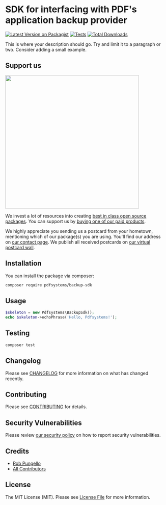 # SDK for interfacing with PDF's application backup provider

[![Latest Version on Packagist](https://img.shields.io/packagist/v/pdfsystems/backup-sdk.svg?style=flat-square)](https://packagist.org/packages/pdfsystems/backup-sdk)
[![Tests](https://img.shields.io/github/actions/workflow/status/pdfsystems/backup-sdk/run-tests.yml?branch=main&label=tests&style=flat-square)](https://github.com/pdfsystems/backup-sdk/actions/workflows/run-tests.yml)
[![Total Downloads](https://img.shields.io/packagist/dt/pdfsystems/backup-sdk.svg?style=flat-square)](https://packagist.org/packages/pdfsystems/backup-sdk)

This is where your description should go. Try and limit it to a paragraph or two. Consider adding a small example.

## Support us

[<img src="https://github-ads.s3.eu-central-1.amazonaws.com/backup-sdk.jpg?t=1" width="419px" />](https://spatie.be/github-ad-click/backup-sdk)

We invest a lot of resources into creating [best in class open source packages](https://spatie.be/open-source). You can support us by [buying one of our paid products](https://spatie.be/open-source/support-us).

We highly appreciate you sending us a postcard from your hometown, mentioning which of our package(s) you are using. You'll find our address on [our contact page](https://spatie.be/about-us). We publish all received postcards on [our virtual postcard wall](https://spatie.be/open-source/postcards).

## Installation

You can install the package via composer:

```bash
composer require pdfsystems/backup-sdk
```

## Usage

```php
$skeleton = new Pdfsystems\BackupSdk();
echo $skeleton->echoPhrase('Hello, Pdfsystems!');
```

## Testing

```bash
composer test
```

## Changelog

Please see [CHANGELOG](CHANGELOG.md) for more information on what has changed recently.

## Contributing

Please see [CONTRIBUTING](https://github.com/spatie/.github/blob/main/CONTRIBUTING.md) for details.

## Security Vulnerabilities

Please review [our security policy](../../security/policy) on how to report security vulnerabilities.

## Credits

- [Rob Pungello](https://github.com/pdfsystems)
- [All Contributors](../../contributors)

## License

The MIT License (MIT). Please see [License File](LICENSE.md) for more information.
